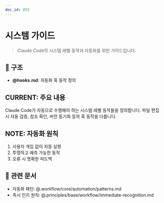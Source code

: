 ```yaml
---
doc_id: 855
---
```


# 시스템 가이드

> Claude Code의 시스템 레벨 동작과 자동화를 위한 가이드입니다.

## 📁 구조

- **@hooks.md**: 자동화 훅 동작 정의

## CURRENT: 주요 내용

Claude Code가 자동으로 수행해야 하는 시스템 레벨 동작들을 정의합니다. 파일 편집 시 자동 검증, 참조 확인, 버전 동기화 등의 훅 동작을 다룹니다.

## NOTE: 자동화 원칙

1. 사용자 개입 없이 자동 실행
2. 투명하고 예측 가능한 동작
3. 오류 시 명확한 피드백

## 🔗 관련 문서

- 자동화 패턴: @.workflow/core/automation/patterns.md
- 즉시 인지 원칙: @.principles/base/workflow/immediate-recognition.md